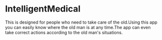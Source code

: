 # IntelligentMedical
This is designed for people who need to take care of the old.Using this app you can easily know where the old man is at any time.The app can even take correct actions according to the
old man's situations.
